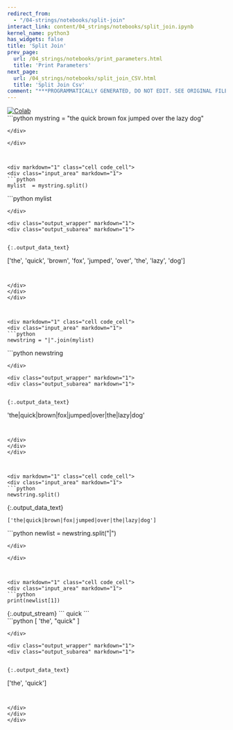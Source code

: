 ```yaml
---
redirect_from:
  - "/04-strings/notebooks/split-join"
interact_link: content/04_strings/notebooks/split_join.ipynb
kernel_name: python3
has_widgets: false
title: 'Split Join'
prev_page:
  url: /04_strings/notebooks/print_parameters.html
  title: 'Print Parameters'
next_page:
  url: /04_strings/notebooks/split_join_CSV.html
  title: 'Split Join Csv'
comment: "***PROGRAMMATICALLY GENERATED, DO NOT EDIT. SEE ORIGINAL FILES IN /content***"
---
```

<a href="https://colab.research.google.com/github/aviadr1/learn-python/blob/master/content/04_strings/notebooks/split_join.ipynb" target="_blank">
<img src="https://colab.research.google.com/assets/colab-badge.svg" 
     title="Open this file in Google Colab" alt="Colab"/>
</a>




<div markdown="1" class="cell code_cell">
<div class="input_area" markdown="1">
```python
mystring = "the quick brown fox jumped over the lazy dog"

```
</div>

</div>



<div markdown="1" class="cell code_cell">
<div class="input_area" markdown="1">
```python
mylist  = mystring.split()

```
</div>

</div>



<div markdown="1" class="cell code_cell">
<div class="input_area" markdown="1">
```python
mylist

```
</div>

<div class="output_wrapper" markdown="1">
<div class="output_subarea" markdown="1">


{:.output_data_text}
```
['the', 'quick', 'brown', 'fox', 'jumped', 'over', 'the', 'lazy', 'dog']
```


</div>
</div>
</div>



<div markdown="1" class="cell code_cell">
<div class="input_area" markdown="1">
```python
newstring = "|".join(mylist)

```
</div>

</div>



<div markdown="1" class="cell code_cell">
<div class="input_area" markdown="1">
```python
newstring

```
</div>

<div class="output_wrapper" markdown="1">
<div class="output_subarea" markdown="1">


{:.output_data_text}
```
'the|quick|brown|fox|jumped|over|the|lazy|dog'
```


</div>
</div>
</div>



<div markdown="1" class="cell code_cell">
<div class="input_area" markdown="1">
```python
newstring.split()

```
</div>

<div class="output_wrapper" markdown="1">
<div class="output_subarea" markdown="1">


{:.output_data_text}
```
['the|quick|brown|fox|jumped|over|the|lazy|dog']
```


</div>
</div>
</div>



<div markdown="1" class="cell code_cell">
<div class="input_area" markdown="1">
```python
newlist = newstring.split("|")

```
</div>

</div>



<div markdown="1" class="cell code_cell">
<div class="input_area" markdown="1">
```python
print(newlist[1])

```
</div>

<div class="output_wrapper" markdown="1">
<div class="output_subarea" markdown="1">
{:.output_stream}
```
quick
```
</div>
</div>
</div>



<div markdown="1" class="cell code_cell">
<div class="input_area" markdown="1">
```python
[
    'the',
    "quick"
]

```
</div>

<div class="output_wrapper" markdown="1">
<div class="output_subarea" markdown="1">


{:.output_data_text}
```
['the', 'quick']
```


</div>
</div>
</div>

